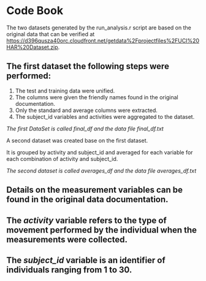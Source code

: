 # Code Book

The two datasets generated by the run_analysis.r script are based on the original data that can be verified at https://d396qusza40orc.cloudfront.net/getdata%2Fprojectfiles%2FUCI%20HAR%20Dataset.zip.

## The first dataset the following steps were performed:

1. The test and training data were unified.
2. The columns were given the friendly names found in the original documentation.
3. Only the standard and average columns were extracted.
4. The subject_id variables and activities were aggregated to the dataset.

_The first DataSet is called final_df and the data file final_df.txt_

A second dataset was created base on the first dataset. 

It is grouped by activity and subject_id and averaged for each variable for each combination of activity and subject_id.

_The second dataset is called averages_df and the data file averages_df.txt_

## Details on the measurement variables can be found in the original data documentation.

## The *activity* variable refers to the type of movement performed by the individual when the measurements were collected.

## The *subject_id* variable is an identifier of individuals ranging from 1 to 30.